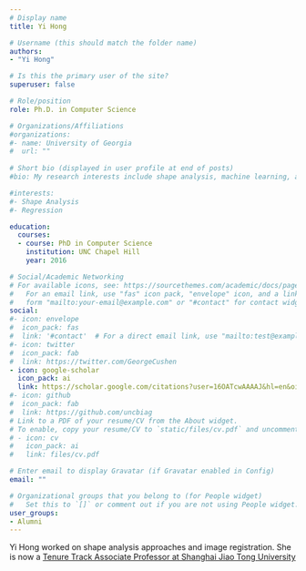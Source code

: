```yaml
---
# Display name
title: Yi Hong

# Username (this should match the folder name)
authors:
- "Yi Hong"

# Is this the primary user of the site?
superuser: false

# Role/position
role: Ph.D. in Computer Science

# Organizations/Affiliations
#organizations:
#- name: University of Georgia
#  url: ""
  
# Short bio (displayed in user profile at end of posts)
#bio: My research interests include shape analysis, machine learning, and regression approaches.

#interests:
#- Shape Analysis
#- Regression

education:
  courses:
  - course: PhD in Computer Science
    institution: UNC Chapel Hill
    year: 2016

# Social/Academic Networking
# For available icons, see: https://sourcethemes.com/academic/docs/page-builder/#icons
#   For an email link, use "fas" icon pack, "envelope" icon, and a link in the
#   form "mailto:your-email@example.com" or "#contact" for contact widget.
social:
#- icon: envelope
#  icon_pack: fas
#  link: '#contact'  # For a direct email link, use "mailto:test@example.org".
#- icon: twitter
#  icon_pack: fab
#  link: https://twitter.com/GeorgeCushen
- icon: google-scholar
  icon_pack: ai
  link: https://scholar.google.com/citations?user=16OATcwAAAAJ&hl=en&oi=ao
#- icon: github
#  icon_pack: fab
#  link: https://github.com/uncbiag
# Link to a PDF of your resume/CV from the About widget.
# To enable, copy your resume/CV to `static/files/cv.pdf` and uncomment the lines below.
# - icon: cv
#   icon_pack: ai
#   link: files/cv.pdf

# Enter email to display Gravatar (if Gravatar enabled in Config)
email: ""

# Organizational groups that you belong to (for People widget)
#   Set this to `[]` or comment out if you are not using People widget.
user_groups:
- Alumni
---
```


Yi Hong worked on shape analysis approaches and image registration. She is now a [Tenure Track Associate Professor at Shanghai Jiao Tong University](https://cs.sjtu.edu.cn/~yihong/index.html)
